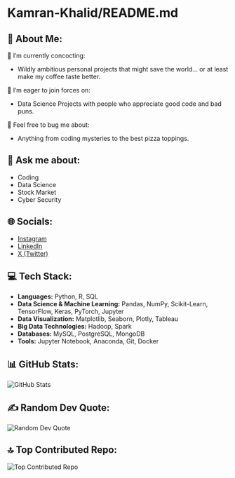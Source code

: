 # Kamran-Khalid/README.md

## 💫 About Me:
🔧 I’m currently concocting:
- Wildly ambitious personal projects that might save the world... or at least make my coffee taste better.

🤝 I’m eager to join forces on:
- Data Science Projects with people who appreciate good code and bad puns.

💬 Feel free to bug me about:
- Anything from coding mysteries to the best pizza toppings.

## 💬 Ask me about:
- Coding
- Data Science
- Stock Market
- Cyber Security

## 🌐 Socials:
- [Instagram](https://www.instagram.com)
- [LinkedIn](https://www.linkedin.com)
- [X (Twitter)](https://www.twitter.com)

## 💻 Tech Stack:
- **Languages:** Python, R, SQL
- **Data Science & Machine Learning:** Pandas, NumPy, Scikit-Learn, TensorFlow, Keras, PyTorch, Jupyter
- **Data Visualization:** Matplotlib, Seaborn, Plotly, Tableau
- **Big Data Technologies:** Hadoop, Spark
- **Databases:** MySQL, PostgreSQL, MongoDB
- **Tools:** Jupyter Notebook, Anaconda, Git, Docker

## 📊 GitHub Stats:
![GitHub Stats](https://github-readme-stats.vercel.app/api?username=Kamran-Khalid&show_icons=true&theme=radical)

## ✍️ Random Dev Quote:
![Random Dev Quote](https://quotes-github-readme.vercel.app/api?type=horizontal)

## 🔝 Top Contributed Repo:
![Top Contributed Repo](https://github-readme-stats.vercel.app/api/pin/?username=ROBO1001&repo=DS.git&theme=radical)
